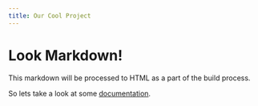 ```yaml
---
title: Our Cool Project
---
```


# Look Markdown!

This markdown will be processed to HTML as a part of the build process.

So lets take a look at some [documentation](/documentation).